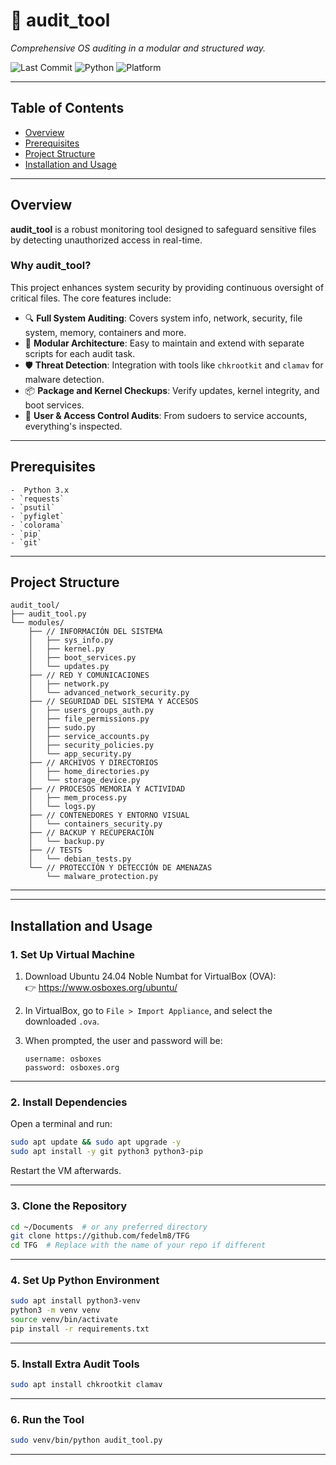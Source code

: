 
# 🧰 audit_tool

*Comprehensive OS auditing in a modular and structured way.*

![Last Commit](https://img.shields.io/github/last-commit/fedelm8/TFG)
![Python](https://img.shields.io/badge/python-3.x%2B-blue)
![Platform](https://img.shields.io/badge/platform-Linux-orange)

---

## Table of Contents

- [Overview](#overview)
- [Prerequisites](#prerequisites)
- [Project Structure](#project-structure)
- [Installation and Usage](#installation-and-usage)

---

## Overview

**audit_tool** is a robust monitoring tool designed to safeguard sensitive files by detecting unauthorized access in real-time.

### Why audit_tool?

This project enhances system security by providing continuous oversight of critical files. The core features include:

- 🔍 **Full System Auditing**: Covers system info, network, security, file system, memory, containers and more.
- 🧱 **Modular Architecture**: Easy to maintain and extend with separate scripts for each audit task.
- 🛡️ **Threat Detection**: Integration with tools like `chkrootkit` and `clamav` for malware detection.
- 📦 **Package and Kernel Checkups**: Verify updates, kernel integrity, and boot services.
- 🔐 **User & Access Control Audits**: From sudoers to service accounts, everything's inspected.

---


## Prerequisites

    -  Python 3.x  
    - `requests`  
    - `psutil`
    - `pyfiglet` 
    - `colorama`
    - `pip`
    - `git`

---


## Project Structure

```
audit_tool/
├── audit_tool.py
└── modules/
    ├── // INFORMACIÓN DEL SISTEMA
    │   ├── sys_info.py
    │   ├── kernel.py
    │   ├── boot_services.py
    │   └── updates.py
    ├── // RED Y COMUNICACIONES
    │   ├── network.py
    │   └── advanced_network_security.py
    ├── // SEGURIDAD DEL SISTEMA Y ACCESOS
    │   ├── users_groups_auth.py
    │   ├── file_permissions.py
    │   ├── sudo.py
    │   ├── service_accounts.py
    │   ├── security_policies.py
    │   └── app_security.py
    ├── // ARCHIVOS Y DIRECTORIOS
    │   ├── home_directories.py
    │   └── storage_device.py
    ├── // PROCESOS MEMORIA Y ACTIVIDAD
    │   ├── mem_process.py
    │   └── logs.py
    ├── // CONTENEDORES Y ENTORNO VISUAL
    │   └── containers_security.py
    ├── // BACKUP Y RECUPERACIÓN
    │   └── backup.py
    ├── // TESTS
    │   └── debian_tests.py
    └── // PROTECCIÓN Y DETECCIÓN DE AMENAZAS
        └── malware_protection.py
```


---

---

##  Installation and Usage

### 1. Set Up Virtual Machine

1. Download Ubuntu 24.04 Noble Numbat for VirtualBox (OVA):  
   👉 https://www.osboxes.org/ubuntu/

2. In VirtualBox, go to `File > Import Appliance`, and select the downloaded `.ova`.

3. When prompted, the user and password will be:
   ```
   username: osboxes
   password: osboxes.org
   ```

---

### 2. Install Dependencies

Open a terminal and run:

```bash
sudo apt update && sudo apt upgrade -y
sudo apt install -y git python3 python3-pip
```

Restart the VM afterwards.

---

### 3. Clone the Repository

```bash
cd ~/Documents  # or any preferred directory
git clone https://github.com/fedelm8/TFG
cd TFG  # Replace with the name of your repo if different
```

---

### 4. Set Up Python Environment

```bash
sudo apt install python3-venv
python3 -m venv venv
source venv/bin/activate
pip install -r requirements.txt
```

---

### 5. Install Extra Audit Tools

```bash
sudo apt install chkrootkit clamav
```

---

### 6. Run the Tool

```bash
sudo venv/bin/python audit_tool.py
```

---

